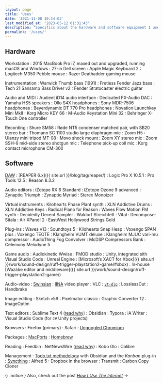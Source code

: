 ```yaml
---
layout: page
title: 'Uses'
date: '2021-11-08 10:54:03'
last_modified_at: '2023-05-12 01:31:43'
description: "Specifics about the hardware and software equipment I use. The page is part of the uses.tech project."
permalink: '/uses/'
---
```

## Hardware

Workstation
: 2015 MacBook Pro i7, maxed out and upgraded, running macOS and Windows
: 27-in Dell screen
: Apple Magic Keyboard 2
: Logitech M350 Pebble mouse
: Razer Deathadder gaming mouse

Instrumentation
: Warwick Thumb bass (1991)
: Fretless Fender Jazz bass
: Tech 21 Sansamp Bass Driver v2
: Fender Stratocaster electric guitar

Audio and MIDI
: Audient iD14 audio interface
: Dedicated FX-Audio DAC
: Yamaha HS5 speakers
: Ollo S4X headphones
: Sony MDR-7506 headphones
: Beyerdynamic DT 770 Pro headphones
: Novation Launchkey Mini MkII
: Korg Micro KEY 66
: M-Audio Keystation Mini 32
: Behringer X-Touch One controller

Recording
: Shure SM58
: Røde NT5 condenser matched pair, with SB20 stereo bar
: Thomann SC 1100 studio large diaphragm mic
: Zoom H5
: Ulanzy mini tripod MT-08
: Movo shock mount
: Zoom XY stereo mic
: Zoom SSH-6 mid-side stereo shotgun mic
: Telephone pick-up coil mic
: Korg contact microphone CM-300

## Software

<abbr title="Digital Audio Workstation">DAW</abbr>
: [REAPER 6.x]({{ site.url }}/blog/tag/reaper/)
: Logic Pro X 10.5.1
: Pro Tools 12.5
: Reason 8.3.2

Audio editors
: iZotope RX 6 Standard
: iZotope Ozone 9 advanced
: Zynaptiq Triumph
: Zynaptiq Myriad
: Stereo Monoizer

Virtual instruments
: Kilohearts Phase Plant synth
: XLN Addictive Drums
: XLN Addictive Keys
: Radical Piano for Reason
: Waves Flow Motion FM synth
: Decidedly Decent Sampler
: Waldorf Streichfett
: Vital
: Decomposer Sitala
: Air XPand! 2
: EastWest Hollywood Strings Gold

Plug-ins
: Waves v13
: Soundtoys 5
: Kilohearts Snap Heap
: Voxengo SPAN plus
: Voxengo TEOTE
: Klanghelm VUMT deluxe 
: Klanghelm MJUC vari-mu compressor
: AudioThing Fog Convolver
: McDSP Compressors Bank
: Celemony Melodyne 5

Game audio
: Audiokinetic Wwise
: FMOD studio
: Unity, integrated sith Visual Studio Code
: Unreal Engine
: [Microsoft’s XACT for Xbox]({{ site.url }}/work/sound-design/ruff-trigger-playstation2-game/#xbox)
: In-house [Wazábe editor and middleware]({{ site.url }}/work/sound-design/ruff-trigger-playstation2-game/)

Audio-video
: [Swinsian](http://www.swinsian.com)
: [IINA](https://iina.io/) video player
: VLC
: [`yt-dlp`](https://github.com/yt-dlp/yt-dlp)
: LosslessCut
: Handbrake

Image editing
: Sketch v59
: Pixelmator classic
: Graphic Converter 12
: ImageOptim

Text editors
: Sublime Text 4 ([read why](https://tonsky.me/blog/sublime/))
: Obsidian
: Typora
: iA Writer
: Visual Studio Code (for `C#` Unity projects)

Browsers
: Firefox (primary)
: Safari
: [Ungoogled Chromium](/blog/ungoogled-chromium/)

Packages
: [MacPorts](https://ports.macports.org/)
: [Homebrew](https://brew.sh/)

Reading
: Feedbin
: NetNewsWire ([read why](https://inessential.com/2023/02/20/on_not_taking_money_for_netnewswire))
: Kobo Glo
: Calibre

Management
: [Todo.txt methodology](https://github.com/todotxt) with Obsidian and the _Kanban_ plug-in
: [Syncthing](https://syncthing.net/)
: Alfred 5
: Dropbox in the browser
: Transmit
: Carbon Copy Cloner

{: .notice }
Also, check out the post [_How I Use The Internet_](/blog/how-i-use-internet/)&nbsp;→